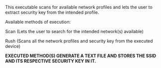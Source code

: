 This executable scans for available network profiles and lets the user to extract security key from the intended profile.



Available methods of execution:

Scan (Lets the user to search for the intended network(s) available)

Rush (Scans all the network profiles and security key from the executed device)



**EXECUTED METHOD(S) GENERATE A TEXT FILE AND STORES THE SSID AND ITS RESPECTIVE SECURITY KEY IN IT.**







